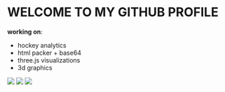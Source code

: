 # WELCOME TO MY GITHUB PROFILE

**working on**: 
- hockey analytics
- html packer + base64
- three.js visualizations
- 3d graphics


![](https://i.gifer.com/DHUM.gif) ![](https://i.gifer.com/DHUM.gif) ![](https://i.gifer.com/DHUM.gif)

<!--
### Hi there 👋

I recently graduated with a degree in Computer Science, where I gained a solid understanding of C programming as part of my education. Now, I'm eager to expand my skills in full-stack software development. I specialize in designing tools that optimize concurrent processes.-->
<!--
**afnleaf/afnleaf** is a ✨ _special_ ✨ repository because its `README.md` (this file) appears on your GitHub profile.

Here are some ideas to get you started:

- 🔭 I’m currently working on ...
- 🌱 I’m currently learning ...
- 👯 I’m looking to collaborate on ...
- 🤔 I’m looking for help with ...
- 💬 Ask me about ...
- 📫 How to reach me: ...
- 😄 Pronouns: ...
- ⚡ Fun fact: ...
-->
